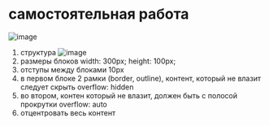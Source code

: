 # самостоятельная работа  
![image](https://user-images.githubusercontent.com/113675674/195065671-d681b51f-0ed7-4f00-9a3b-6bd1108b79bf.png)  

1. структура ![image](https://user-images.githubusercontent.com/113675674/195065586-906f2920-6405-461e-995c-6e9a974d4cec.png)  
2. размеры блоков width: 300px; height: 100px;  
3. отступы между блоками 10px  
4. в первом блоке 2 рамки (border, outline), контент, который не влазит следует скрыть  overflow: hidden  
5. во втором, контен который не влазит, должен быть с полосой прокрутки  overflow: auto  
6. отцентровать весь контент

